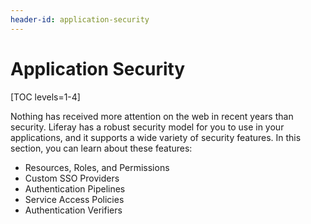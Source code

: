 ```yaml
---
header-id: application-security
---
```


# Application Security

[TOC levels=1-4]

Nothing has received more attention on the web in recent years than security.
Liferay has a robust security model for you to use in your applications, and it
supports a wide variety of security features. In this section, you can learn
about these features: 

- Resources, Roles, and Permissions
- Custom SSO Providers 
- Authentication Pipelines 
- Service Access Policies 
- Authentication Verifiers 
